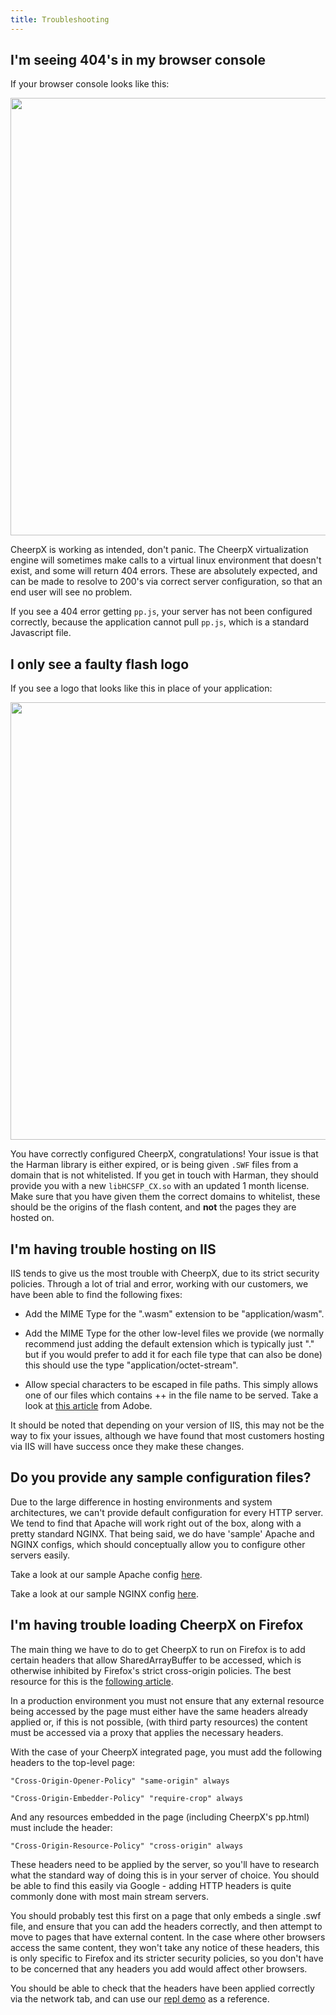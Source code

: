 ```yaml
---
title: Troubleshooting
---
```


## I'm seeing 404's in my browser console

If your browser console looks like this:

<p align="center"><img src="https://leaningtech.com/wp-content/uploads/2021/04/browser_404s.png" width="700"></p>

CheerpX is working as intended, don't panic. The CheerpX virtualization engine will sometimes make calls to a virtual linux environment that doesn't exist, and some will return 404 errors. These are absolutely expected, and can be made to resolve to 200's via correct server configuration, so that an end user will see no problem.

If you see a 404 error getting `pp.js`, your server has not been configured correctly, because the application cannot pull `pp.js`, which is a standard Javascript file.

## I only see a faulty flash logo

If you see a logo that looks like this in place of your application:

<p align="center"><img src="https://leaningtech.com/wp-content/uploads/2021/04/faulty_flash_logo.png" width="700"></p>

You have correctly configured CheerpX, congratulations! Your issue is that the Harman library is either expired, or is being given `.SWF` files from a domain that is not whitelisted. If you get in touch with Harman, they should provide you with a new `libHCSFP_CX.so` with an updated 1 month license. Make sure that you have given them the correct domains to whitelist, these should be the origins of the flash content, and **not** the pages they are hosted on.

## I'm having trouble hosting on IIS

IIS tends to give us the most trouble with CheerpX, due to its strict security policies. Through a lot of trial and error, working with our customers, we have been able to find the following fixes:

- Add the MIME Type for the ".wasm" extension to be "application/wasm".

- Add the MIME Type for the other low-level files we provide (we normally recommend just adding the default extension which is typically just "." but if
  you would prefer to add it for each file type that can also be done) this should use the type "application/octet-stream".

- Allow special characters to be escaped in file paths. This simply allows one of our files which contains ++ in the file name to be served. Take a look at [this article](https://helpx.adobe.com/experience-manager/kb/CannotOpenAFileHavingSpecialCharactersInTheFilenameOnIIS.html) from Adobe.

It should be noted that depending on your version of IIS, this may not be the way to fix your issues, although we have found that most customers hosting via IIS will have success once they make these changes.

## Do you provide any sample configuration files?

Due to the large difference in hosting environments and system architectures, we can't provide default configuration for every HTTP server. We tend to find that Apache will work right out of the box, along with a pretty standard NGINX. That being said, we do have 'sample' Apache and NGINX configs, which should conceptually allow you to configure other servers easily.

Take a look at our sample Apache config [here](https://leaningtech.com/wp-content/uploads/2021/04/sample_apache).

Take a look at our sample NGINX config [here](https://leaningtech.com/wp-content/uploads/2021/04/sample_nginx.conf).

## I'm having trouble loading CheerpX on Firefox

The main thing we have to do to get CheerpX to run on Firefox is to add certain headers that allow SharedArrayBuffer to be accessed, which is otherwise inhibited by Firefox's strict cross-origin policies. The best resource for this is the [following article](https://web.dev/coop-coep/).

In a production environment you must not ensure that any external resource being accessed by the page must either have the same headers already applied or, if this is not possible, (with third party resources) the content must be accessed via a proxy that applies the necessary headers.

With the case of your CheerpX integrated page, you must add the following headers to the top-level page:

`"Cross-Origin-Opener-Policy" "same-origin" always`

`"Cross-Origin-Embedder-Policy" "require-crop" always`

And any resources embedded in the page (including CheerpX's pp.html) must include the header:

`"Cross-Origin-Resource-Policy" "cross-origin" always`

These headers need to be applied by the server, so you'll have to research what the standard way of doing this is in your server of choice. You should be able to find this easily via Google - adding HTTP headers is quite commonly done with most main stream servers.

You should probably test this first on a page that only embeds a single .swf file, and ensure that you can add the headers correctly, and then attempt to move to pages that have external content. In the case where other browsers access the same content, they won't take any notice of these headers, this is only specific to Firefox and its stricter security policies, so you don't have to be concerned that any headers you add would affect other browsers.

You should be able to check that the headers have been applied correctly via the network tab, and can use our [repl demo](https://repl.leaningtech.com/) as a reference.
